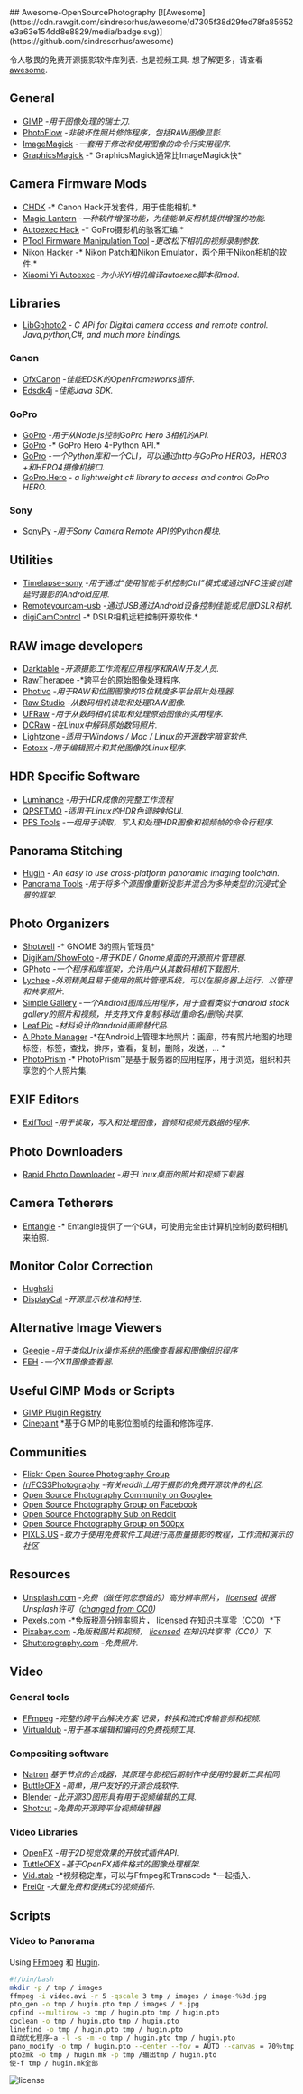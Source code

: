 <div class="github-widget" data-repo="ibaaj/awesome-OpenSourcePhotography"></div>
<script async src="https://pagead2.googlesyndication.com/pagead/js/adsbygoogle.js"></script><ins class="adsbygoogle" style="display:block" data-ad-client="ca-pub-6890694312814945" data-ad-slot="5473692530" data-ad-format="auto"  data-full-width-responsive="true"></ins><script>(adsbygoogle = window.adsbygoogle || []).push({});</script>
## Awesome-OpenSourcePhotography
[![Awesome](https://cdn.rawgit.com/sindresorhus/awesome/d7305f38d29fed78fa85652e3a63e154dd8e8829/media/badge.svg)](https://github.com/sindresorhus/awesome)

令人敬畏的免费开源摄影软件库列表. 也是视频工具. 想了解更多，请查看 [awesome](https://github.com/sindresorhus/awesome).



## General

- [GIMP](http://www.gimp.org/) -*用于图像处理的瑞士刀.*
- [PhotoFlow](https://github.com/aferrero2707/PhotoFlow) -*非破坏性照片修饰程序，包括RAW图像显影.*
- [ImageMagick](http://www.imagemagick.org/) -*一套用于修改和使用图像的命令行实用程序.*
- [GraphicsMagick](http://www.graphicsmagick.org/) -* GraphicsMagick通常比ImageMagick快*

## Camera Firmware Mods 

- [CHDK](http://chdk.wikia.com/wiki/CHDK) -* Canon Hack开发套件，用于佳能相机.* 
- [Magic Lantern](http://magiclantern.fm/) -*一种软件增强功能，为佳能单反相机提供增强的功能.*
- [Autoexec Hack](https://github.com/KonradIT/autoexechack) -* GoPro摄影机的骇客汇编.*
- [PTool Firmware Manipulation Tool](http://www.gh1-hack.info/) -*更改松下相机的视频录制参数.*
- [Nikon Hacker](https://nikonhacker.com/wiki/Main_Page) -* Nikon Patch和Nikon Emulator，两个用于Nikon相机的软件.*
- [Xiaomi Yi Autoexec](https://github.com/PJanisio/Xiaomi_Yi_autoexec) -*为小米Yi相机编译autoexec脚本和mod.*

## Libraries

- [LibGphoto2](https://github.com/gphoto/libgphoto2) - *C APi for Digital camera access and remote control. Java,python,C#, and much more bindings.*

### Canon

- [OfxCanon](https://github.com/roxlu/ofxCanon) -*佳能EDSK的OpenFrameworks插件.*
- [Edsdk4j](https://github.com/kritzikratzi/edsdk4j) -*佳能Java SDK.*

### GoPro
- [GoPro](https://github.com/kschzt/gopro) -*用于从Node.js控制GoPro Hero 3相机的API.*
- [GoPro](https://github.com/DenisCarriere/gopro) -* GoPro Hero 4-Python API.*
- [GoPro](https://github.com/joshvillbrandt/goprohero) -*一个Python库和一个CLI，可以通过http与GoPro HERO3，HERO3 +和HERO4摄像机接口.*
- [GoPro.Hero](https://github.com/r1pper/GoPro.Hero) - *a lightweight c# library to access and control GoPro HERO.*

### Sony

- [SonyPy](https://github.com/storborg/sonypy) -*用于Sony Camera Remote API的Python模块.*

## Utilities

- [Timelapse-sony](https://github.com/ThibaudM/timelapse-sony) -*用于通过“使用智能手机控制Ctrl”模式或通过NFC连接创建延时摄影的Android应用.*
- [Remoteyourcam-usb](https://github.com/crazymaik/remoteyourcam-usb) -*通过USB通过Android设备控制佳能或尼康DSLR相机.*
- [digiCamControl](https://github.com/dukus/digiCamControl) -* DSLR相机远程控制开源软件.*


## RAW image developers

- [Darktable](http://www.darktable.org/) -*开源摄影工作流程应用程序和RAW开发人员.*
- [RawTherapee](http://rawtherapee.com/) -*跨平台的原始图像处理程序.
- [Photivo](http://photivo.org/photivo/start?redirect=1) -*用于RAW和位图图像的16位精度多平台照片处理器.*
- [Raw Studio](https://github.com/rawstudio/rawstudio) -*从数码相机读取和处理RAW图像.*
- [UFRaw](http://ufraw.sourceforge.net/) -*用于从数码相机读取和处理原始图像的实用程序.*
- [DCRaw](http://www.cybercom.net/~dcoffin/dcraw/) -*在Linux中解码原始数码照片.*
- [Lightzone](http://lightzoneproject.org/) -*适用于Windows / Mac / Linux的开源数字暗室软件.*
- [Fotoxx](http://www.kornelix.com/fotoxx.html) -*用于编辑照片和其他图像的Linux程序.*

## HDR Specific Software
- [Luminance](https://github.com/LuminanceHDR/LuminanceHDR) -*用于HDR成像的完整工作流程*
- [QPSFTMO](http://theplaceofdeadroads.blogspot.com/2006/07/qpfstmo-hdr-tone-mapping-gui-for-linux_04.html) -*适用于Linux的HDR色调映射GUI.*
- [PFS Tools](http://pfstools.sourceforge.net/) -*一组用于读取，写入和处理HDR图像和视频帧的命令行程序.*

## Panorama Stitching

- [Hugin](http://hugin.sourceforge.net/) - *An easy to use cross-platform panoramic imaging toolchain.*
- [Panorama Tools](http://www.panoramatools.com/) -*用于将多个源图像重新投影并混合为多种类型的沉浸式全景的框架.*

## Photo Organizers

- [Shotwell](http://yorba.org/shotwell/) -* GNOME 3的照片管理员*
- [DigiKam/ShowFoto](http://www.digikam.org/drupal/about?q=about/overview) -*用于KDE / Gnome桌面的开源照片管理器.*
- [GPhoto](http://www.gphoto.org/) -*一个程序和库框架，允许用户从其数码相机下载图片.*
- [Lychee](http://lychee.electerious.com/) -*外观精美且易于使用的照片管理系统，可以在服务器上运行，以管理和共享照片.*
- [Simple Gallery](https://github.com/SimpleMobileTools/Simple-Gallery/) -*一个Android图库应用程序，用于查看类似于android stock gallery的照片和视频，并支持文件复制/移动/重命名/删除/共享.*
- [Leaf Pic](https://github.com/HoraApps/LeafPic/) -*材料设计的android画廊替代品.*
- [A Photo Manager](https://github.com/k3b/APhotoManager/) -*在Android上管理本地照片：画廊，带有照片地图的地理标签，标签，查找，排序，查看，复制，删除，发送，... *
- [PhotoPrism](https://photoprism.org/) -* PhotoPrism™是基于服务器的应用程序，用于浏览，组织和共享您的个人照片集.
## EXIF Editors

- [ExifTool](http://owl.phy.queensu.ca/~phil/exiftool/) -*用于读取，写入和处理图像，音频和视频元数据的程序.*

## Photo Downloaders

- [Rapid Photo Downloader](http://www.damonlynch.net/rapid/index.html) -*用于Linux桌面的照片和视频下载器.*

## Camera Tetherers

- [Entangle](http://entangle-photo.org/) -* Entangle提供了一个GUI，可使用完全由计算机控制的数码相机来拍照.

## Monitor Color Correction

- [Hughski](http://www.hughski.com/index.html)
- [DisplayCal](http://displaycal.net/) -*开源显示校准和特性*.

## Alternative Image Viewers

- [Geeqie](http://geeqie.sourceforge.net/) -*用于类似Unix操作系统的图像查看器和图像组织程序*
- [FEH](http://feh.finalrewind.org/) -*一个X11图像查看器.*

## Useful GIMP Mods or Scripts

- [GIMP Plugin Registry](http://registry.gimp.org/)
- [Cinepaint](http://sourceforge.net/projects/cinepaint/files/CinePaint/) *基于GIMP的电影位图帧的绘画和修饰程序.

## Communities
- [Flickr Open Source Photography Group](https://www.flickr.com/groups/83823859@N00/)
- [/r/FOSSPhotography](http://reddit.com/r/fossphotography) -*有关reddit上用于摄影的免费​​开源软件的社区.*
- [Open Source Photography Community on Google+](https://plus.google.com/u/0/communities/110647644928874455108)
- [Open Source Photography Group on Facebook](https://www.facebook.com/groups/326042310770868/)
- [Open Source Photography Sub on Reddit](https://www.reddit.com/r/opensourcephotography)
- [Open Source Photography Group on 500px](https://500px.com/groups/open-source-photography)
- [PIXLS.US](https://pixls.us) -*致力于使用免费软件工具进行高质量摄影的教程，工作流和演示的社区*

## Resources
- [Unsplash.com](https://unsplash.com/) -*免费（做任何您想做的）高分辨率照片， [licensed](https://medium.com/unsplash/the-unsplash-license-f6fb7de5c95a) 根据Unsplash许可（[changed from CC0](https://medium.com/unsplash/why-we-moved-from-the-creative-commons-zero-license-to-the-unsplash-license-598f76386489))*
- [Pexels.com](https://pexels.com/) -*免版税高分辨率照片， [licensed](https://www.pexels.com/photo-license/) 在知识共享零（CC0）*下
- [Pixabay.com](https://pixabay.com/) -*免版税图片和视频， [licensed](https://pixabay.com/en/service/faq/) 在知识共享零（CC0）下.*
- [Shutterography.com](https://www.shutterography.com) -*免费照片.*

## Video 

### General tools

- [FFmpeg](https://www.ffmpeg.org/) -*完整的跨平台解决方案 
记录，转换和流式传输音频和视频.*
- [Virtualdub](http://www.virtualdub.org/) -*用于基本编辑和编码的免费视频工具.*

### Compositing software

- [Natron](https://github.com/MrKepzie/Natron) *基于节点的合成器，其原理与影视后期制作中使用的最新工具相同.*
- [ButtleOFX](https://github.com/buttleofx/ButtleOFX) -*简单，用户友好的开源合成软件.* 
- [Blender](https://www.blender.org/) -*此开源3D图形具有用于视频编辑的工具.*
- [Shotcut](https://github.com/mltframework/shotcut) -*免费的开源跨平台视频编辑器.*

### Video Libraries

- [OpenFX](http://openfx.sourceforge.net/) -*用于2D视觉效果的开放式插件API.*
- [TuttleOFX](https://github.com/tuttleofx/TuttleOFX) -*基于OpenFX插件格式的图像处理框架.*
- [Vid.stab](https://github.com/georgmartius/vid.stab) -*视频稳定库，可以与Ffmpeg和Transcode *一起插入.
- [Frei0r](https://github.com/dyne/frei0r) -*大量免费和便携式的视频插件.*

## Scripts

### Video to Panorama 

Using [FFmpeg](https://www.ffmpeg.org/) 和 [Hugin](http://hugin.sourceforge.net/).

```bash
#!/bin/bash
mkdir -p / tmp / images
ffmpeg -i video.avi -r 5 -qscale 3 tmp / images / image-％3d.jpg
pto_gen -o tmp / hugin.pto tmp / images / *.jpg
cpfind --multirow -o tmp / hugin.pto tmp / hugin.pto
cpclean -o tmp / hugin.pto tmp / hugin.pto
linefind -o tmp / hugin.pto tmp / hugin.pto
自动优化程序-a -l -s -m -o tmp / hugin.pto tmp / hugin.pto
pano_modify -o tmp / hugin.pto --center --fov = AUTO --canvas = 70％tmp / hugin.pto
pto2mk -o tmp / hugin.mk -p tmp /输出tmp / hugin.pto
使-f tmp / hugin.mk全部
```

![license](https://i.creativecommons.org/l/by-nc/4.0/88x31.png)
